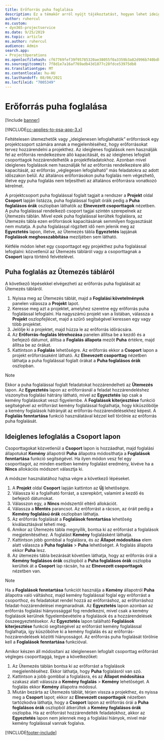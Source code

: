 ```yaml
---
title: Erőforrás puha foglalása
description: Ez a témakör arról nyújt tájékoztatást, hogyan lehet ideiglenes ütemezést vagy puha foglalást végrehajtani a projektcsoport tagjain.
author: ruhercul
ms.custom:
- dyn365-projectservice
ms.date: 9/25/2019
ms.topic: article
ms.author: ruhercul
audience: Admin
search.app:
- ProjectOperations
ms.openlocfilehash: cf67769fef39f95785320ae38055f0a3359b3a82d996b740bdb5d51e864f3d56
ms.sourcegitcommit: 7f8d1e7a16af769adb43d1877c28fdce53975db8
ms.translationtype: MT
ms.contentlocale: hu-HU
ms.lasthandoff: 08/06/2021
ms.locfileid: "7005349"
---
```

# <a name="soft-book-a-resource"></a>Erőforrás puha foglalása

[!include [banner](../includes/psa-now-project-operations.md)]

[!INCLUDE[cc-applies-to-psa-app-3.x](../includes/cc-applies-to-psa-app-3x.md)]

Feltételesen ütemezhetők vagy „ideiglenesen lefoglalhatók” erőforrások egy projektcsoport számára annak a megjelenítéséhez, hogy erőforrásokat tervez hozzárendelni a projekthez. Az ideiglenes foglalások nem használják fel az erőforrás rendelkezésre álló kapacitását, és az ideiglenes lefoglalt csoporttagok hozzárendelhetők a projektfeladatokhoz. Azonban mivel ideiglenes foglalások nem használják fel az erőforrás rendelkezésre álló kapacitását, az erőforrás „véglegesen lefoglalható” más feladatokra az adott időszakon belül. Az általános erőforrásokon puha foglalás nem végezhető, illetve egy puha foglalás nem teljesítheti az általános erőforrásra vonatkozó kérelmet.

A projektcsoport puha foglalással foglalt tagjait a rendszer a **Projekt** oldal **Csoport** lapján listázza, puha foglalással foglalt óráik pedig a **Puha foglalásos órák** oszlopban láthatók az **Elnevezett csoporttagok** nézetben. A puha foglalással rendelkező csoport tagjai szintén szerepelnek az Ütemezés táblán. Mivel ezek puha foglalással kerültek foglalásra, az Ütemezés tábla ezen erőforrások kapacitásának semmilyen fogyasztását nem mutatja. A puha foglalással rögzített idő nem jelenik meg az **Egyeztetés** lapon, illetve, az Ütemezés tábla **Egyeztetés** lapjának **Foglalások meghosszabbítása** mezőjében sem látható. 

Kétféle módon lehet egy csoporttagot egy projekthez puha foglalással lefoglalni: közvetlenül az Ütemezés tábláról vagy a csoporttagnak a **Csoport** lapra történő felvételével. 

## <a name="soft-book-from-the-schedule-board"></a>Puha foglalás az Ütemezés tábláról
A következő lépésekkel elvégezheti az erőforrás puha foglalását az Ütemezés tábláról. 

1. Nyissa meg az Ütemezés táblát, majd a **Foglalási követelmények** panelen válassza a **Projekt** lapot.
2. Keresse meg azt a projektet, amelyhez szeretne egy erőforrás puha foglalással lefoglalni. Ha nagyszámú projekt van a listában, válassza a **Projekt** oszlopfejlécet, majd a szűrő segítségével keressen egy vagy több projektet.
3. Jelölje ki a projektet, majd húzza le az erőforrás időrácsára.
5. Az **Erőforrás-foglalás létrehozása** panelen állítsa be a kezdő és a befejező dátumot, állítsa a **Foglalás állapota** mezőt **Puha** értékre, majd állítsa be az órákat. 
6. Kattintson a **Foglalás** lehetőségre. Az erőforrás ekkor a **Csoport** lapon a projekt erőforrásaként látható. Az **Elnevezett csoporttag** nézetben láthatja a puha foglalással foglalt órákat a **Puha foglalásos órák** oszlopban.

> [!NOTE]
> Ekkor a puha foglalással foglalt feladatokat hozzárendelheti az **Ütemezés** lapon. Az **Egyeztetés** lapon az erőforrásnál a feladat hozzárendeléshez viszonyítva foglalási hátrány látható, mivel az **Egyeztetés** lap csak a kemény foglalásokat veszi figyelembe. A **Foglalások kiterjesztése** funkció segítségével az erőforrást kemény foglalással foglalhatja, hogy kiküszöbölje a kemény foglalások hátrányát az erőforrás-hozzárendelésekhez képest. A **Foglalás fenntartása** funkció használatával kézzel kell törölnie az erőforrás puha foglalását.

## <a name="soft-book-on-the-team-tab"></a>Ideiglenes lefoglalás a Csoport lapon

Csoporttagokat közvetlenül a **Csoport** lapon is hozzáadhat, majd foglalási állapotukat **Kemény** állapotról **Puha** állapotra módosíthatja a **Foglalások fenntartása** funkció segítségével. Ha ilyen módon vesz fel egy csoporttagot, az minden esetben kemény foglalást eredmény, kivéve ha a **Nincs** allokációs módszert választja ki.

A módszer használatához hajtsa végre a következő lépéseket.

1. A **Projekt** oldal **Csoport** lapján kattinton az **Új** lehetőségre.
2. Válassza ki a foglalható forrást, a szerepkört, valamint a kezdő és befejező dátumokat.
3. Válasszon egy, a **Nincs** módszertől eltérő allokációt.
4. Válassza a **Mentés** parancsot. Az erőforrást a rácson, az óráit pedig a **Kemény foglalású órák** oszlopban láthatja.
5. Az erőforrás foglalását a **Foglalások fenntartása** lehetőség kiválasztásával teheti meg.
6. Amikor az Ütemezés tábla megnyílik, bontsa ki az erőforrást a foglalások megjelenítéséhez. A foglalást **Kemény** foglalásként láthatja.
7. Kattintson jobb gombbal a foglalásra, és az **Állapot módosítása** elem alatt válassza a **Puha foglalás** \> **Puha** lehetőséget. A foglalás állapota ekkor **Puha** lesz.
8. Az ütemezés tábla bezárását követően láthatja, hogy az erőforrás órái a **Kemény foglalásos órák** oszlopból a **Puha foglalásos órák** oszlopba kerültek át a **Csoport** lap rácsán, ha az **Elnevezett csoporttagok** nézetben van.

> [!NOTE]
> Ha a **Foglalások fenntartása** funkciót használja a **Kemény** állapotról **Puha** állapotra való váltáshoz, majd kemény foglalással foglal egy erőforrást a csoporthoz, és feladatokat rendel hozzá az erőforráshoz, az erőforráshoz feladat-hozzárendelései megmaradnak. Az **Egyeztetés** lapon azonban az erőforrás foglalási hiányossággal fog rendelkezni, mivel csak a kemény foglalások kerülnek figyelembevételre a foglalások és a hozzárendelések összeegyeztetésekor. Az **Egyeztetés** lapon található **Foglalások kiterjesztése** funkció segítségével az erőforrást kemény foglalással foglalhatja, így küszöbölve ki a kemény foglalás és az erőforrás-hozzárendelések közötti hiányosságot. Az erőforrás puha foglalását törölnie kell a **Foglalások fenntartása** funkcióval.

Amikor készen áll módosítani az ideiglenesen lefoglalt csoporttag erőforrást végleges csoporttaggá, tegye a következőket:

1. Az Ütemezés táblán bontsa ki az erőforrást a foglalások megjelenítéséhez. Ekkor láthatja, hogy **Puha** foglalásról van szó.
2. Kattintson a jobb gombbal a foglalásra, és az **Állapot módosítása** szakasz alatt válassza a **Kemény foglalás** \> **Kemény** lehetőséget. A foglalás ekkor **Kemény** állapotra módosul.
3. Miután bezárta az Ütemezés táblát, térjen vissza a projekthez, és nyissa meg a **Csoport** lapot; ekkor az **Elnevezett csoporttagok** nézetben tartózkodva láthatja, hogy a **Csoport** lapon az erőforrás órái a **Puha foglalásos órák** oszlopból átkerültek a **Kemény foglalásos órák** oszlopba. Ha az erőforrást hozzárendelték feladatokhoz, akkor az **Egyeztetés** lapon nem jelennek meg a foglalási hiányok, mivel már kemény foglalással vannak foglalva.



[!INCLUDE[footer-include](../includes/footer-banner.md)]